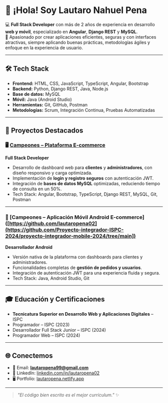 # 👋 ¡Hola! Soy Lautaro Nahuel Pena

💻 **Full Stack Developer** con más de 2 años de experiencia en desarrollo **web y móvil**, especializado en **Angular**, **Django REST** y **MySQL**.  
🚀 Apasionado por crear aplicaciones eficientes, seguras y con interfaces atractivas, siempre aplicando buenas prácticas, metodologías ágiles y enfoque en la experiencia de usuario.

---

## 🛠️ Tech Stack
- **Frontend:** HTML, CSS, JavaScript, TypeScript, Angular, Bootstrap
- **Backend:** Python, Django REST, Java, Node.js
- **Base de datos:** MySQL
- **Móvil:** Java (Android Studio)
- **Herramientas:** Git, GitHub, Postman
- **Metodologías:** Scrum, Integración Continua, Pruebas Automatizadas

---

## 📌 Proyectos Destacados

### 🖥️ [Campeones – Plataforma E-commerce](https://github.com/Proyecto-integrador-ISPC-2024/proyecto-integrador-web-pp-2025/tree/main)
**Full Stack Developer**  
- Desarrollo de dashboard web para **clientes** y **administradores**, con diseño responsivo y carga optimizada.
- Implementación de **login y registro seguros** con autenticación JWT.
- Integración de **bases de datos MySQL** optimizadas, reduciendo tiempo de consulta en un 50%.
- Tech Stack: Angular, Bootstrap, TypeScript, Django REST, MySQL, Git, Postman

---

### 📱 [Campeones – Aplicación Móvil Android E-commerce]([https://github.com/lautaropena02](https://github.com/Proyecto-integrador-ISPC-2024/proyecto-integrador-mobile-2024/tree/main])
**Desarrollador Android**  
- Versión nativa de la plataforma con dashboards para clientes y administradores.
- Funcionalidades completas de **gestión de pedidos y usuarios**.
- Integración de autenticación JWT para una experiencia fluida y segura.
- Tech Stack: Java, Android Studio, Git

---

## 🎓 Educación y Certificaciones
- **Tecnicatura Superior en Desarrollo Web y Aplicaciones Digitales** – ISPC  
- Programador – ISPC (2023)  
- Desarrollador Full Stack Junior – ISPC (2024)  
- Programador Web – ISPC (2024)  

---

## 🌐 Conectemos
- 📧 Email: **lautaropena99@gmail.com**
- 💼 LinkedIn: [linkedin.com/in/lautaropena02](https://www.linkedin.com/in/lautaropena02)
- 🖥️ Portfolio: [lautaropena.netlify.app](https://lautaropena.netlify.app)
---

> _"El código bien escrito es el mejor currículum."_ ✨
